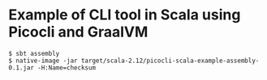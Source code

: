 Example of CLI tool in Scala using Picocli and GraalVM
========

```
$ sbt assembly
$ native-image -jar target/scala-2.12/picocli-scala-example-assembly-0.1.jar -H:Name=checksum
```
